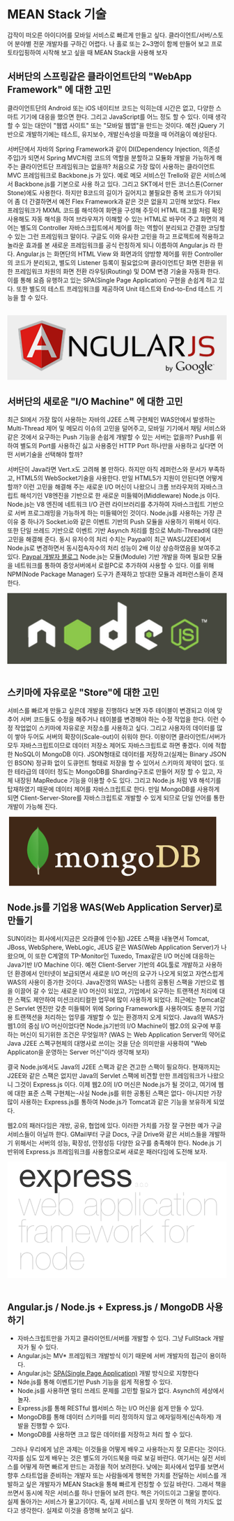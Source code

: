 # MEAN Stack 기술

갑작이 떠오른 아이디어를 모바일 서비스로 빠르게 만들고 싶다. 클라이언트/서버/스토어 분야별 전문 개발자를 구하긴 어렵다. 나 홀로 또는 2~3명이 함께 만들어 보고 프로토타입핑하여 시작해 보고 싶을 때 MEAN Stack을 사용해 보자  


## 서버단의 스프링같은 클라이언트단의 "WebApp Framework" 에 대한 고민

클라이언트단의 Android 또는 iOS 네이티브 코드는 익히는데 시간은 없고, 다양한 스마트 기기에 대응을 했으면 한다. 그리고 JavaScript를 어느 정도 할 수 있다. 이때 생각할 수 있는 대안이 "웹앱 사이트" 또는 "모바일 웹앱"을 만드는 것이다. 예전 jQuery 기반으로 개발하기에는 테스트, 유지보수, 개발신속성을 따졌을 때 어려움이 예상된다.

서버단에서 자바의 Spring Framework과 같이 DI(Dependency Injection, 의존성 주입)가 되면서 Spring MVC처럼 코드의 역할을 분할하고 모듈화 개발을 가능하게 해주는 클라이언트단 프레임워크는 없을까? 처음으로 가장 많이 사용하는 클라이언트 MVC 프레임워크로 Backbone.js 가 있다. 예로 메모 서비스인 Trello와 같은 서비스에서 Backbone.js를 기본으로 사용 하고 있다. 그리고 SKT에서 만든 코너스톤(Corner Stone)에도 사용한다. 하지만 B코드의 길이가 길어지고 불필요한 중복 코드가 야기되어 좀 더 간결하면서 예전 Flex Framework과 같은 것은 없을지 고민해 보았다. Flex 프레임워크가 MXML 코드를 해석하여 화면을 구성해 주듯이 HTML 태그를 <line-chart>처럼 확장 사용해도 자동 해석을 하여 브라우져가 이해할 수 있는 HTML로 바꾸어 주고 화면의 제어는 별도의 Controller 자바스크립트에서 제어를 하는 역할이 분리되고 간결한 코딩할 수 있는 그런 프레임워크 말이다. 구글도 이와 유사한 고민을 하고 프로젝트에 적용하고 놀라운 효과를 본 새로운 프레임워크를 공식 런칭하게 되니 이름하여 Angular.js 라 한다. Angular.js 는 화면단의 HTML View 와 화면과의 양방향 제어를 위한 Controller의 코드가 분리되고, 별도의 Listener 등록이 필요없으며 클라이언트단 화면 전환을 위한 프레임워크 차원의 화면 전환 라우팅(Routing) 및 DOM 변경 기술을 자동화 한다. 이를 통해 요즘 유행하고 있는 SPA(Single Page Application) 구현을 손쉽게 하고 있다. 또한 별도의 테스트 프레임워크를 제공하여 Unit 테스트와 End-to-End 테스트 기능을 할 수 있다.

 ![그림 1 Angular.js](./images/spa_angular.png)


## 서버단의 새로운 "I/O Machine" 에 대한 고민

최근 SI에서 가장 많이 사용하는 자바의 J2EE 스펙 구현체인 WAS안에서 발생하는 Multi-Thread 제어 및 메모리 이슈의 고민을 덜어주고, 모바일 기기에서 채팅 서비스와 같은 것에서 요구하는 Push 기능을 손쉽게 개발할 수 있는 서버는 없을까? Push를 위하여 별도의 Port를 사용하긴 싫고 사용중인 HTTP Port 하나만을 사용하고 싶다면 어떤 서버기술을 선택해야 할까?

서버단이 Java라면 Vert.x도 고려해 볼 만하다. 하지만 아직 레퍼런스와 문서가 부족하고, HTML5의 WebSocket기술을 사용한다. 만일 HTML5가 지원이 안된다면 어떻게 할까? 이런 고민을 해결해 주는 새로운 I/O 머신이 나왔으니 크롬 브라우져의 자바스크립트 해석기인 V8엔진을 기반으로 한 새로운 미들웨어(Middleware) Node.js 이다. Node.js는 V8 엔진에 네트워크 I/O 관련 라이브러리를 추가하여 자바스크립트 기반으로 서버 프로그래밍을 가능하게 하는 미들웨어인 것이다. Node.js를 사용하는 가장 큰 이유 중 하나가 Socket.io와 같은 이벤트 기반의 Push 모듈을 사용하기 위해서 이다. 또한 단일 쓰레드 기반으로 이벤트 기반 Asynch 처리를 함으로 Multi-Thread에 대한 고민을 해결해 준다. 동시 유저수의 처리 수치는 Paypal이 최근 WAS(J2EE)에서 Node.js로 변경하면서 동시접속자수의 처리 성능이 2배 이상 상승하였음을 보여주고 있다. [Paypal 개발자 블로그](https://www.paypal-engineering.com/2013/11/22/node-js-at-paypal/) Node.js는 모듈(Module) 기반 개발을 하며 필요한 모듈을 네트워크를 통하여 중앙서버에서 로컬PC로 추가하여 사용할 수 있다. 이를 위해 NPM(Node Package Manager) 도구가 존재하고 방대한 모듈과 레퍼런스들이 존재한다.

![그림 2 Node.js](./images/mw_node.png)
 

## 스키마에 자유로운 "Store"에 대한 고민

서비스를 빠르게 만들고 싶은데 개발을 진행하다 보면 자주 테이블이 변경되고 이에 맞추어 서버 코드들도 수정을 해주거나 테이블를 변경해야 하는 수정 작업을 한다. 이런 수정 작업없이 스키마에 자유로운 저장소를 사용하고 싶다. 그리고 사용자의 데이터를 많이 쌓아 두어도 서버의 확장이(Scale-out)이 쉬워야 한다. 이왕이면 클라이언트/서버가 모두 자바스크립트이므로 데이터 저장소 제어도 자바스크립트로 하면 좋겠다. 이에 적합한 NoSQL이 MongoDB 이다. JSON형태로 데이터를 저장하고(실제는 Binary JSON인 BSON) 정규화 없이 도큐먼트 형태로 저장을 할 수 있어서 스키마의 제약이 없다. 또한 테라급의 데이터 정도는 MongoDB를 Sharding구조로 만들어 저장 할 수 있고, 자체 내장된 MapReduce 기능을 이용할 수도 있다. 그리고 Node.js 처럼 V8 해석기를 탑재하였기 때문에 데이터 제어를 자바스크립트로 한다. 만일 MongoDB를 사용하게 되면 Client-Server-Store를 자바스크립트로 개발할 수 있게 되므로 단일 언어를 통한 개발이 가능해 진다. 

 ![그림 3 MongoDB](./images/nosql_mongodb.png)
 

## Node.js를 기업용 WAS(Web Application Server)로 만들기

SUN이라는 회사에서(지금은 오라클에 인수됨) J2EE 스팩을 내놓면서 Tomcat, JBoss, WebSphere, WebLogic, JEUS 같은 WAS(Web Application Server)가 나왔으며, 이 또한 C계열의 TP-Monitor인 Tuxedo, Tmax같은 I/O 머신에 대응하는 Java기반 I/O Machine 이다. 예전 Client-Server 기반의 4GL툴로 개발하고 사용하던 환경에서 인터넷이 보급되면서 새로운 I/O 머신의 요구가 나오게 되었고 자연스럽게 WAS의 사용이 증가한 것이다. Java진영의 WAS는 나름의 공통된 스팩을 기반으로 웹을 이끌어 갈 수 있는 새로운 I/O 머신이 되었고, 기업에서 요구하는 트랜잭션 처리에 대한 스팩도 제안하여 미션크리티컬한 업무에 많이 사용하게 되었다. 최근에는 Tomcat같은 Servlet 엔진만 갖춘 미들웨어 위에 Spring Framework를 사용하여도 충분히 기업용 트랜잭션을 처리하는 업무를 개발할 수 있는 환경까지 오게 되었다. Java의 WAS가 웹1.0의 중심 I/O 머신이었다면 Node.js기반의 I/O Machine이 웹2.0의 요구에 부흥하는 머신이 되기위한 조건은 무엇일까? (WAS 는 Web Application Server의 약어로 Java J2EE 스펙구현체의 대명사로 쓰이는 것을 단순 의미만을 사용하여 "Web Applicaton을 운영하는 Server 머신"이라 생각해 보자)

결국 Node.js에서도 Java의 J2EE 스팩과 같은 견고한 스팩이 필요하다. 현재까지는 J2EE와 같은 스팩은 없지만 Java의 Servlet 스팩에 비견할 만한 프레임워크가 나왔으니 그것이 Express.js 이다. 이제 웹2.0의 I/O 머신은 Node.js가 될 것이고, 여기에 웹에 대한 표준 스팩 구현체는-사실 Node.js를 위한 공통된 스팩은 없다- 아니지만 가장 많이 사용하는 Express.js를 통하여 Node.js가 Tomcat과 같은 기능을 보유하게 되었다.

웹2.0의 패러다임은 개방, 공유, 협업에 있다. 이러한 가치를 가장 잘 구현한 예가 구글 서비스들이 아닐까 한다. GMail부터 구글 Docs, 구글 Drive와 같은 서비스들을 개발하기 위해서는 서버의 성능, 확장성, 안정성등 다양한 요구를 충족해야 한다. Node.js 기반위에 Express.js 프레임워크를 사용함으로써 새로운 패러다임에 도전해 보자.

![그림 4 Express.js](./images/mw_expressjs.png)
 

## Angular.js / Node.js + Express.js / MongoDB  사용하기 

  - 자바스크립트만을 가지고 클라이언트/서버를 개발할 수 있다. 그냥 FullStack 개발자가 될 수 있다.
  - Angular.js는 MV* 프레임워크 개발방식 이기 때문에 서버 개발자의 접근이 용이하다. 
  - Angular.js는 [SPA(Single Page Application)](http://en.wikipedia.org/wiki/Single-page_application) 개발 방식으로 지향한다
  - Nde.js를 통해 이벤트기반 Push 기능을 쉽게 적용할 수 있다. 
  - Node.js를 사용하면 멀티 쓰레드 문제를 고민할 필요가 없다. Asynch의 세상에서 놀자.
  - Express.js를 통해 RESTful 웹서비스 하는 I/O 머신을 쉽게 만들 수 있다.
  - MongoDB를 통해 데이터 스키마를 미리 정의하지 않고 에자일하게(신속하게) 개발을 진행할 수 있다.
  - MongoDB를 사용하면 크고 많은 데이터를 저장하고 처리 할 수 있다.

 
그러나 우리에게 남은 과제는 이것들을 어떻게 배우고 사용하는지 잘 모른다는 것이다. 각자를 심도 있게 배우는 것은 별도의 가이드북을 따로 보길 바란다. 여기서는 실전 서비스를 어떻게 하면 빠르게 만드는 과정을 적어 보려한다. 낮에는 회사에서 업무를 보면서 향후 스타트업을 준비하는 개발자 또는 사람들에게 행복한 가치를 전달하는 서비스를 개발하고 싶은 개발자가 MEAN Stack을 통해 빠르게 런칭할 수 있길 바란다. 그래서 책을 쓰면서 동시에 작은 서비스를 하나 만들어 보려 한다. 책은 가이드이고 그물일 뿐이다. 실제 돌아가는 서비스가 물고기이다. 즉, 실제 서비스를 낚지 못하면 이 책의 가치도 없다고 생각한다. 실제로 이것을 증명해 보이고 싶다.
